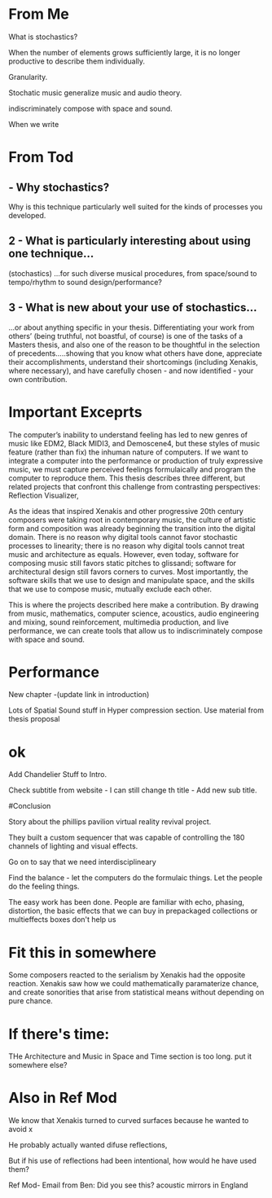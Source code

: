 # From Me

What is stochastics?

When the number of elements grows sufficiently large, it is no longer
productive to describe them individually.

Granularity.

Stochatic music generalize music and audio theory. 

indiscriminately compose with space and sound.

When we write



# From Tod

## - Why stochastics?

Why is this technique particularly well suited for the kinds of
processes you developed.

## 2 - What is particularly interesting about using one technique...

(stochastics)  ...for such diverse musical procedures, from space/sound to
tempo/rhythm to sound design/performance?

## 3 - What is new about your use of stochastics...

...or about anything specific in your thesis. Differentiating your
work from others’ (being truthful, not boastful, of course) is one of
the tasks of a Masters thesis, and also one of the reason to be
thoughtful in the selection of precedents…..showing that you know what
others have done, appreciate their accomplishments, understand their
shortcomings (including Xenakis, where necessary), and have carefully
chosen - and now identified - your own contribution.

# Important Exceprts

The computer’s inability to understand feeling has led to new genres
of music like EDM2, Black MIDI3, and Demoscene4, but these styles of
music feature (rather than fix) the inhuman nature of computers. If we
want to integrate a computer into the performance or production of
truly expressive music, we must capture perceived feelings
formulaically and program the computer to reproduce them. This thesis
describes three different, but related projects that confront this
challenge from contrasting perspectives: Reflection Visualizer,

As the ideas that inspired Xenakis and other progressive 20th century
composers were taking root in contemporary music, the culture of
artistic form and composition was already beginning the transition
into the digital domain. There is no reason why digital tools cannot
favor stochastic processes to linearity; there is no reason why
digital tools cannot treat music and architecture as equals. However,
even today, software for composing music still favors static pitches
to glissandi; software for architectural design still favors corners
to curves. Most importantly, the software skills that we use to design
and manipulate space, and the skills that we use to compose music,
mutually exclude each other.

This is where the projects described here make a contribution.  By
drawing from music, mathematics, computer science, acoustics, audio
engineering and mixing, sound reinforcement, multimedia production,
and live performance, we can create tools that allow us to
indiscriminately compose with space and sound.

# Performance

New chapter -(update link in introduction)

Lots of Spatial Sound stuff in Hyper compression section. Use material
from thesis proposal

# ok

Add Chandelier Stuff to Intro. 
 
Check subtitle from website - I can still change th title - Add new
sub title. 

#Conclusion

Story about the phillips pavilion virtual reality revival
project.

They built a custom sequencer that was capable of controlling the 180
channels of lighting and visual effects. 

Go on to say that we need interdisciplineary

Find the balance - let the computers do the formulaic things. Let the
people do the feeling things.

The easy work has been done. People are familiar with echo, phasing,
distortion, the basic effects that we can buy in prepackaged
collections or multieffects boxes don't help us 

# Fit this in somewhere

Some composers reacted to the serialism by Xenakis had the opposite reaction. Xenakis saw how we
could mathematically paramaterize chance, and create sonorities that
arise from statistical means without depending on pure chance. 

# If there's time:
THe Architecture and Music in Space and Time section is too long. put
it somewhere else?

# Also in Ref Mod 
We know that Xenakis turned to curved surfaces because he wanted to
avoid x

He probably actually wanted difuse reflections,

But if his use of reflections had been intentional, how would he have
used them? 

Ref Mod-  Email from Ben: Did you see this?  acoustic mirrors in
England
